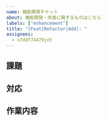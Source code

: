 ```yaml
---
name: 機能開発チケット
about: 機能開発・改善に関するものはこちら
labels: ["enhancement"]
title: "[Feat|Refactor|Add]: "
assignees:
  - x7ddf74479jn5
---
```


## 課題

## 対応

## 作業内容
